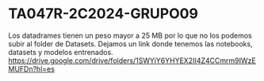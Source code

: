 # TA047R-2C2024-GRUPO09
Los datadrames tienen un peso mayor a 25 MB por lo que no los podemos subir al folder de Datasets. Dejamos un link donde tenemos las notebooks, datasets y modelos entrenados.
https://drive.google.com/drive/folders/1SWYiY6YHYEX2II4Z4CCmrm9IWzEMUFDn?hl=es
